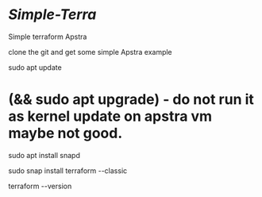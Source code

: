 # *Simple-Terra*
Simple terraform Apstra

clone the git and get some simple Apstra example

sudo apt update 

# (&& sudo apt upgrade) - do not run it as kernel update on apstra vm maybe not good.

sudo apt install snapd

sudo snap install terraform --classic

terraform --version
